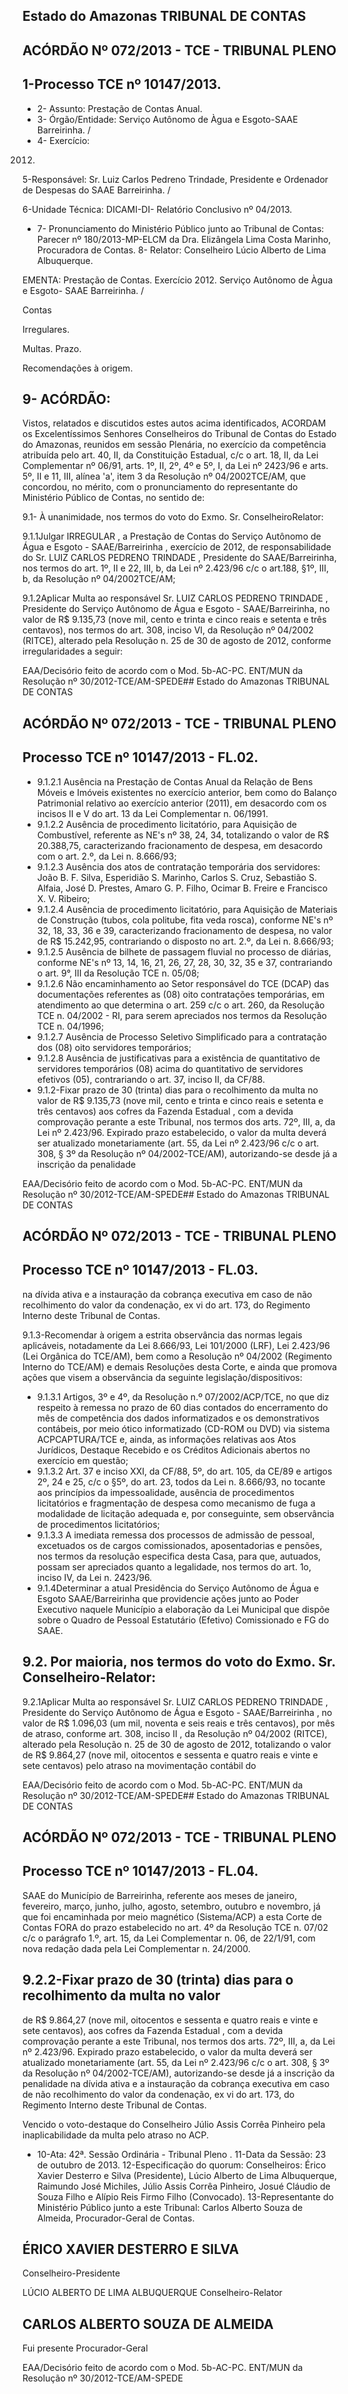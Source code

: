 
## Estado do Amazonas TRIBUNAL DE CONTAS

## ACÓRDÃO Nº 072/2013 - TCE - TRIBUNAL PLENO

## 1-Processo TCE nº 10147/2013.

- 2- Assunto: Prestação de Contas Anual.
- 3- Órgão/Entidade: Serviço Autônomo de Àgua e Esgoto-SAAE Barreirinha. /
- 4- Exercício:

2012.

5-Responsável: Sr. Luiz Carlos Pedreno Trindade, Presidente e Ordenador de Despesas do SAAE Barreirinha. /

6-Unidade Técnica: DICAMI-DI- Relatório Conclusivo nº 04/2013.

- 7-  Pronunciamento  do Ministério Público  junto  ao Tribunal  de Contas: Parecer  nº 180/2013-MP-ELCM da Dra. Elizângela Lima Costa Marinho, Procuradora de Contas. 8- Relator: Conselheiro Lúcio Alberto de Lima Albuquerque.

EMENTA: Prestação de Contas. Exercício 2012. Serviço Autônomo de Àgua e Esgoto- SAAE Barreirinha. /

Contas

Irregulares.

Multas. Prazo.

Recomendações à origem.

## 9- ACÓRDÃO:

Vistos, relatados e discutidos estes autos acima identificados, ACORDAM os Excelentíssimos Senhores Conselheiros do Tribunal de Contas do Estado do Amazonas, reunidos em sessão Plenária, no exercício da competência atribuída pelo  art.  40,  II, da Constituição Estadual, c/c o art. 18, II, da Lei Complementar nº 06/91, arts. 1º, II, 2º, 4º e 5º,  I, da Lei nº 2423/96 e arts. 5º, II e 11, III, alínea 'a', item 3 da Resolução nº 04/2002TCE/AM,  que  concordou,  no  mérito,  com  o  pronunciamento  do  representante  do Ministério Público de Contas, no sentido de:

9.1- À  unanimidade,  nos  termos  do  voto  do  Exmo.  Sr.  ConselheiroRelator:

9.1.1Julgar IRREGULAR , a Prestação de Contas do Serviço Autônomo de Água e Esgoto - SAAE/Barreirinha , exercício de 2012, de responsabilidade do Sr. LUIZ CARLOS PEDRENO TRINDADE , Presidente do SAAE/Barreirinha, nos termos do art. 1º, II e  22,  III,  b,  da  Lei  nº  2.423/96  c/c  o  art.188,  §1º,  III,  b,  da  Resolução  nº  04/2002TCE/AM;

9.1.2Aplicar Multa ao responsável Sr. LUIZ CARLOS PEDRENO TRINDADE ,  Presidente do Serviço Autônomo de Água e Esgoto  - SAAE/Barreirinha, no valor de R$ 9.135,73 (nove mil, cento e trinta e cinco reais e setenta e três centavos), nos termos do art. 308, inciso VI, da Resolução nº 04/2002 (RITCE), alterado pela Resolução n. 25 de 30 de agosto de 2012, conforme irregularidades a seguir:

EAA/Decisório feito de acordo com o Mod. 5b-AC-PC. ENT/MUN da Resolução nº 30/2012-TCE/AM-SPEDE## Estado do Amazonas TRIBUNAL DE CONTAS

## ACÓRDÃO Nº 072/2013 - TCE - TRIBUNAL PLENO

## Processo TCE nº 10147/2013 - FL.02.

- 9.1.2.1 Ausência na Prestação de Contas Anual da Relação de Bens Móveis e Imóveis  existentes  no  exercício  anterior,  bem  como  do  Balanço  Patrimonial  relativo  ao exercício  anterior  (2011),  em  desacordo  com  os  incisos  II  e  V  do  art.  13  da  Lei Complementar n. 06/1991.
- 9.1.2.2 Ausência de procedimento  licitatório, para  Aquisição de Combustível, referente  as  NE's  nº  38,  24,  34,  totalizando  o  valor  de  R$  20.388,75,  caracterizando fracionamento de despesa, em desacordo com o art. 2.º, da Lei n. 8.666/93;
- 9.1.2.3 Ausência dos atos de contratação temporária dos servidores: João B. F.  Silva,  Esperidião  S.  Marinho,  Carlos  S.  Cruz, Sebastião  S.  Alfaia,  José  D.  Prestes, Amaro G. P. Filho, Ocimar B. Freire e Francisco X. V. Ribeiro;
- 9.1.2.4 Ausência  de  procedimento  licitatório,  para  Aquisição  de  Materiais  de Construção (tubos, cola politube, fita veda rosca), conforme NE's nº 32, 18, 33, 36 e 39, caracterizando  fracionamento  de  despesa,  no  valor  de  R$  15.242,95,  contrariando  o disposto no art. 2.º, da Lei n. 8.666/93;
- 9.1.2.5 Ausência  de  bilhete  de  passagem  fluvial  no  processo  de  diárias, conforme NE's nº 13, 14, 16, 21, 26, 27, 28, 30, 32, 35 e 37, contrariando o art. 9°, III da Resolução TCE n. 05/08;
- 9.1.2.6 Não  encaminhamento  ao  Setor  responsável  do  TCE  (DCAP)  das documentações referentes as (08) oito contratações temporárias, em atendimento ao que determina  o  art.  259  c/c  o  art.  260,  da  Resolução  TCE  n.  04/2002  -  RI,  para  serem apreciados nos termos da Resolução TCE n. 04/1996;
- 9.1.2.7 Ausência  de  Processo  Seletivo  Simplificado  para  a  contratação  dos (08) oito servidores temporários;
- 9.1.2.8 Ausência de justificativas para a existência de quantitativo de servidores temporários (08) acima do quantitativo de servidores efetivos (05), contrariando o art. 37, inciso II, da CF/88.
- 9.1.2-Fixar prazo de 30 (trinta) dias para o recolhimento da multa no valor de R$  9.135,73 (nove  mil,  cento  e  trinta  e  cinco  reais  e setenta  e  três centavos) aos cofres da Fazenda Estadual ,  com a devida comprovação perante a este Tribunal, nos termos dos arts. 72º, III, a,  da Lei nº 2.423/96. Expirado prazo estabelecido, o  valor da multa deverá ser atualizado monetariamente (art. 55, da Lei nº 2.423/96 c/c o art. 308, § 3º da Resolução nº 04/2002-TCE/AM), autorizando-se desde já a inscrição da penalidade

EAA/Decisório feito de acordo com o Mod. 5b-AC-PC. ENT/MUN da Resolução nº 30/2012-TCE/AM-SPEDE## Estado do Amazonas TRIBUNAL DE CONTAS

## ACÓRDÃO Nº 072/2013 - TCE - TRIBUNAL PLENO

## Processo TCE nº 10147/2013 - FL.03.

na dívida ativa e a instauração da  cobrança executiva em caso de não recolhimento do valor da condenação, ex vi do art. 173, do Regimento Interno deste Tribunal de Contas.

9.1.3-Recomendar  à  origem a estrita observância  das  normas  legais aplicáveis, notadamente da Lei 8.666/93, Lei 101/2000 (LRF), Lei 2.423/96 (Lei Orgânica do  TCE/AM),  bem  como  a  Resolução  nº  04/2002  (Regimento  Interno  do  TCE/AM)  e demais Resoluções desta Corte, e ainda que promova ações que visem a observância da seguinte legislação/dispositivos:

- 9.1.3.1 Artigos,  3º  e 4º,  da  Resolução  n.º  07/2002/ACP/TCE,  no  que  diz respeito  à  remessa  no  prazo  de  60  dias  contados  do  encerramento  do  mês  de competência  dos  dados  informatizados  e  os  demonstrativos  contábeis,  por  meio  ótico informatizado (CD-ROM ou DVD) via sistema ACPCAPTURA/TCE  e, ainda, as informações  relativas  aos  Atos  Jurídicos,  Destaque  Recebido  e  os  Créditos  Adicionais abertos no exercício em questão;
- 9.1.3.2 Art. 37 e inciso XXI, da CF/88, 5º, do art. 105, da CE/89 e artigos 2º, 24 e  25,  c/c  o  §5º,  do  art.  23,  todos  da  Lei  n.  8.666/93,  no  tocante  aos  princípios  da impessoalidade, ausência de procedimentos licitatórios e fragmentação de despesa como mecanismo  de  fuga  a  modalidade  de  licitação  adequada  e,  por  conseguinte,  sem observância de procedimentos licitatórios;
- 9.1.3.3 A imediata remessa dos processos de admissão de pessoal, excetuados  os  de  cargos  comissionados,  aposentadorias  e  pensões,  nos  termos  da resolução especifica desta Casa, para que, autuados, possam ser apreciados quanto a legalidade, nos termos do art. 1o, inciso IV, da Lei n. 2423/96.
- 9.1.4Determinar a atual Presidência do Serviço Autônomo de Água e Esgoto SAAE/Barreirinha que providencie ações junto  ao Poder Executivo naquele  Município a elaboração da Lei Municipal que dispõe sobre o Quadro de Pessoal Estatutário (Efetivo) Comissionado e FG do SAAE.

## 9.2. Por maioria, nos termos do voto do Exmo. Sr. Conselheiro-Relator:

9.2.1Aplicar Multa ao responsável Sr. LUIZ CARLOS PEDRENO TRINDADE ,  Presidente do Serviço Autônomo de Água e Esgoto - SAAE/Barreirinha , no valor de R$ 1.096,03 (um mil, noventa e seis reais e três centavos), por mês de atraso, conforme art. 308, inciso II , da Resolução nº 04/2002 (RITCE), alterado pela Resolução n. 25 de 30 de agosto de 2012, totalizando o valor de R$ 9.864,27 (nove mil, oitocentos e sessenta e quatro reais e vinte e sete centavos) pelo atraso na movimentação contábil do

EAA/Decisório feito de acordo com o Mod. 5b-AC-PC. ENT/MUN da Resolução nº 30/2012-TCE/AM-SPEDE## Estado do Amazonas TRIBUNAL DE CONTAS

## ACÓRDÃO Nº 072/2013 - TCE - TRIBUNAL PLENO

## Processo TCE nº 10147/2013 - FL.04.

SAAE  do  Município  de  Barreirinha,  referente  aos  meses  de  janeiro,  fevereiro,  março, junho,  julho,  agosto,  setembro,  outubro  e  novembro,  já  que  foi  encaminhada  por  meio magnético (Sistema/ACP) a esta Corte de Contas FORA do prazo estabelecido no art. 4º da Resolução TCE n. 07/02 c/c o parágrafo 1.º, art. 15, da Lei Complementar n.  06, de 22/1/91, com nova redação dada pela Lei Complementar n. 24/2000.

## 9.2.2-Fixar prazo de 30 (trinta) dias para o recolhimento da multa no valor

de R$ 9.864,27 (nove mil, oitocentos e sessenta e quatro reais e vinte e sete centavos), aos cofres da Fazenda Estadual ,  com a devida comprovação perante a este Tribunal, nos termos dos arts. 72º, III, a, da Lei nº 2.423/96. Expirado prazo estabelecido, o valor da multa deverá ser atualizado monetariamente (art. 55, da Lei nº 2.423/96 c/c o art. 308, § 3º da Resolução nº 04/2002-TCE/AM), autorizando-se desde já a inscrição da penalidade na dívida ativa e a instauração da cobrança executiva em caso de não recolhimento do valor da condenação, ex vi do art. 173, do Regimento Interno deste Tribunal de Contas.

Vencido  o  voto-destaque  do  Conselheiro  Júlio  Assis  Corrêa  Pinheiro  pela inaplicabilidade da multa pelo atraso no ACP.

- 10-Ata: 42ª. Sessão Ordinária - Tribunal Pleno . 11-Data da Sessão: 23 de outubro de 2013. 12-Especificação do quorum: Conselheiros: Érico Xavier Desterro e Silva (Presidente), Lúcio Alberto de Lima Albuquerque, Raimundo José Michiles, Júlio Assis Corrêa Pinheiro, Josué Cláudio de Souza Filho e Alípio Reis Firmo Filho (Convocado). 13-Representante do Ministério Público junto a este Tribunal: Carlos Alberto Souza de Almeida, Procurador-Geral de Contas.

## ÉRICO XAVIER DESTERRO E SILVA

Conselheiro-Presidente

LÚCIO ALBERTO DE LIMA ALBUQUERQUE Conselheiro-Relator

## CARLOS ALBERTO SOUZA DE ALMEIDA

Fui presente Procurador-Geral

EAA/Decisório feito de acordo com o Mod. 5b-AC-PC. ENT/MUN da Resolução nº 30/2012-TCE/AM-SPEDE